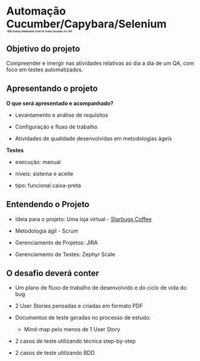 # Automação Cucumber/Capybara/Selenium <img src="https://encrypted-tbn0.gstatic.com/images?q=tbn:ANd9GcT7DQivDgZ-LOV5JenkcTn5fJVHJyjQJF3zRhGgIDD4ZZCPokYp4t7fwqk4uSV2fd4wLfk&usqp=CAU" alt="BDD Testing Collaboration Tools For Teams Cucumber, 8% OFF" style="zoom:20%;" /> 

## Objetivo do projeto

Compreender e imergir nas atividades relativas ao dia a dia de um QA, com foco em testes automatizados.

## Apresentando o projeto



**O que será apresentado e acompanhado?**

- Levantamento e análise de requisitos

- Configuração e fluxo de trabalho

- Atividades de qualidade desenvolvidas em metodologias ágeis

**Testes**

- execução: manual

- níveis: sistema e aceite

- tipo: funcional caixa-preta

## Entendendo o Projeto

- Ideia para o projeto: Uma loja virtual - [Starbugs Coffee](https://starbugs.vercel.app/) 

- Metodologia ágil - Scrum

- Gerenciamento de Projetos: JIRA

- Gerenciamento de Testes: Zephyr Scale

## O desafio deverá conter

- Um plano de fluxo de trabalho de desenvolvido e do ciclo de vida do bug

- 2 User Stories pensadas e criadas em formato PDF

- Documentos de teste geradas no processo de estudo:

  * Mind-map pelo menos de 1 User Story
* 2 casos de teste utilizando técnica step-by-step 
  
- 2 casos de teste utilizando BDD
